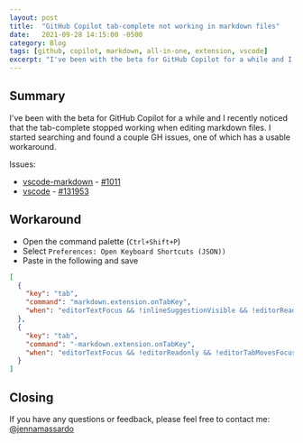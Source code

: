 ```yaml
---
layout: post
title:  "GitHub Copilot tab-complete not working in markdown files"
date:   2021-09-28 14:15:00 -0500
category: Blog
tags: [github, copilot, markdown, all-in-one, extension, vscode]
excerpt: "I've been with the beta for GitHub Copilot for a while and I recently noticed that the tab-complete stopped working when editing markdown files. I started searching and found a couple GH issues, one of which has a usable workaround."
---
```

## Summary

I've been with the beta for GitHub Copilot for a while and I recently noticed that the tab-complete stopped working when editing markdown files. I started searching and found a couple GH issues, one of which has a usable workaround.

Issues:

- [vscode-markdown](https://github.com/yzhang-gh/vscode-markdown) - [#1011](https://github.com/yzhang-gh/vscode-markdown/issues/1011)
- [vscode](https://github.com/microsoft/vscode) - [#131953](https://github.com/microsoft/vscode/issues/131953)

## Workaround

- Open the command palette (`Ctrl+Shift+P`)
- Select `Preferences: Open Keyboard Shortcuts (JSON))`
- Paste in the following and save

``` json
[
  {
    "key": "tab",
    "command": "markdown.extension.onTabKey",
    "when": "editorTextFocus && !inlineSuggestionVisible && !editorReadonly && !editorTabMovesFocus && !hasOtherSuggestions && !hasSnippetCompletions && !inSnippetMode && !suggestWidgetVisible && editorLangId == 'markdown'"
  },
  {
    "key": "tab",
    "command": "-markdown.extension.onTabKey",
    "when": "editorTextFocus && !editorReadonly && !editorTabMovesFocus && !hasOtherSuggestions && !hasSnippetCompletions && !inSnippetMode && !suggestWidgetVisible && editorLangId == 'markdown'"
  }
]
```

## Closing

If you have any questions or feedback, please feel free to contact me: [@jennamassardo](https://www.threads.net/@jennamassardo)
